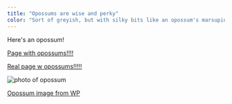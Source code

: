 ```yaml
---
title: "Opossums are wise and perky"
color: "Sort of greyish, but with silky bits like an opossum's marsupium"
---
```


Here's an opossum! 

[Page with opossums!!!!](http://opossum.org)

[Real page w opossums!!!!!](http://thinkaboutnow.com/2017/05/opossums-kill-ticks-help-stop-the-spread-of-lyme/)


<img src="/web1-sp/img/opossum.jpg" alt="photo of opossum">

[Opossum image from WP](https://en.wikipedia.org/wiki/Opossum#/media/File:Opossum_2.jpg)
